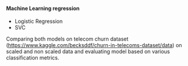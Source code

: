 #### Machine Learning regression
- Logistic Regression
- SVC

Comparing both models on telecom churn dataset (https://www.kaggle.com/becksddf/churn-in-telecoms-dataset/data) on scaled and non scaled data and evaluating model based on various classification metrics.

